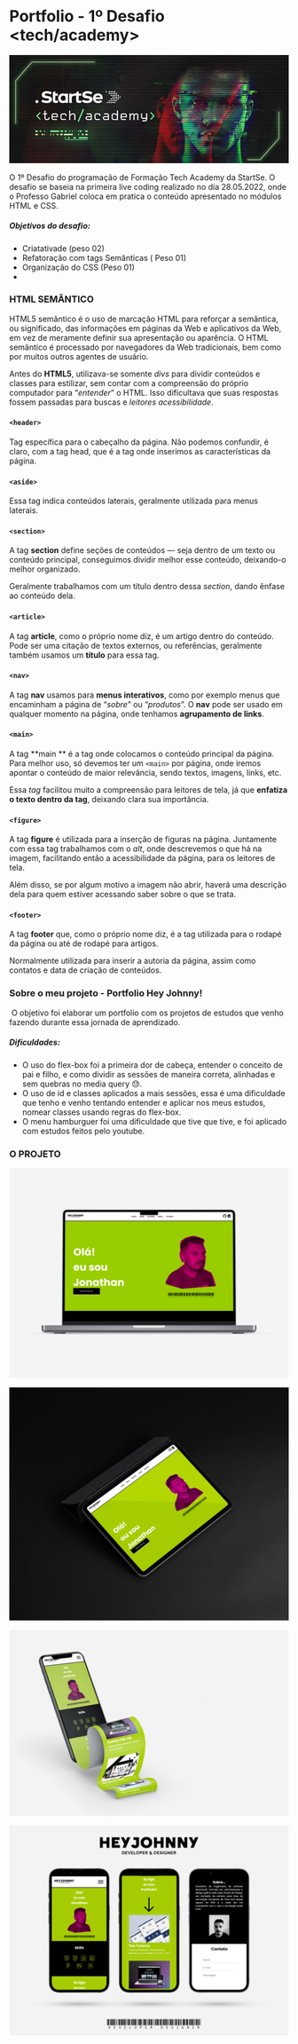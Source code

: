 # Portfolio - 1º Desafio <tech/academy>



![](https://github.com/jonathanppmaia/portfoliostartSe/blob/main/image/startse-programacao.jpg?raw=true)



O 1º Desafio do programação de Formação Tech Academy da StartSe. O desafio se baseia na primeira live coding realizado no dia 28.05.2022,  onde o Professo Gabriel coloca em pratica o conteúdo apresentado no módulos HTML e CSS.

##### Objetivos do desafio:	

- Criatativade (peso 02)
- Refatoração com tags Semânticas ( Peso 01)
- Organização do CSS (Peso 01)	
- 

### 	HTML SEMÂNTICO

HTML5 semântico é o uso de marcação HTML para reforçar a semântica, ou significado, das informações em páginas da Web e aplicativos da Web, em vez de meramente definir sua apresentação ou aparência. O HTML semântico é processado por navegadores da Web tradicionais, bem como por muitos outros agentes de usuário.

Antes do **HTML5**, utilizava-se somente *divs* para dividir conteúdos e classes para estilizar, sem contar com a compreensão do próprio computador para “*entender*” o HTML. Isso dificultava que suas respostas fossem passadas para buscas e *leitores acessibilidade*.



####  **`<header>`**

Tag específica para o cabeçalho da página. Não podemos confundir, é claro, com a tag head, que é a tag onde inserimos as características da página.

####  `<aside>`

Essa tag indica conteúdos laterais, geralmente utilizada para menus laterais.

#### `<section>`

A tag **section** define seções de conteúdos  — seja dentro de um texto ou conteúdo principal, conseguimos dividir melhor esse conteúdo, deixando-o melhor organizado.

Geralmente trabalhamos com um título dentro dessa *section*, dando ênfase ao conteúdo dela.

#### `<article>`

A tag  **article**, como o próprio nome diz, é um artigo dentro do conteúdo. Pode ser uma citação de textos externos, ou referências, geralmente também usamos um **título** para essa tag.

#### `<nav>`

A tag  **nav** usamos para **menus interativos**, como por exemplo menus que encaminham a página de “*sobre*” ou “*produtos*”. O **nav** pode ser usado em qualquer momento na página, onde tenhamos **agrupamento de links**.

#### `<main>`

A  tag **main ** é a tag onde colocamos o conteúdo principal da página. Para melhor uso, só devemos ter um `<main>` por página, onde iremos apontar o conteúdo de maior relevância, sendo textos, imagens, links, etc.

Essa *tag* facilitou muito a compreensão para leitores de tela, já que **enfatiza o texto dentro da tag**, deixando clara sua importância.

#### `<figure>`

A tag **figure** é utilizada para a inserção de figuras na página. Juntamente com essa tag trabalhamos com o *alt*, onde descrevemos o que há na imagem, facilitando então a acessibilidade da página, para os leitores de tela.

Além disso, se por algum motivo a imagem não abrir, haverá uma descrição dela para quem estiver acessando saber sobre o que se trata.

#### `<footer>`

A tag **footer** que, como o próprio nome diz, é a tag utilizada para o rodapé da página ou até de rodapé para artigos.

Normalmente utilizada para inserir a autoria da página, assim como contatos e data de criação de conteúdos.



### Sobre o meu projeto - Portfolio Hey Johnny!

​	O objetivo foi elaborar um portfolio com os projetos de estudos que venho fazendo durante essa jornada de aprendizado. 



##### Dificuldades: 

- O uso do flex-box foi a primeira dor de cabeça, entender o conceito de pai e filho,  e como dividir as sessões de maneira correta, alinhadas e sem quebras no media query 😓.
- O uso de id e classes aplicados a mais sessões, essa é uma dificuldade que tenho e venho tentando entender e aplicar nos meus estudos, nomear classes usando regras do flex-box.
- O menu hamburguer foi uma dificuldade que tive que tive, e foi aplicado com estudos feitos pelo youtube.



### O PROJETO



![](https://github.com/jonathanppmaia/portfoliostartSe/blob/main/image/mockup01.jpg?raw=true)

![](https://github.com/jonathanppmaia/portfoliostartSe/blob/main/image/mockup02.jpg?raw=true)

![](https://github.com/jonathanppmaia/portfoliostartSe/blob/main/image/mockup03.jpg?raw=true)

![](https://github.com/jonathanppmaia/portfoliostartSe/blob/main/image/mockup04.jpg?raw=true)












